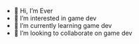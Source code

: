 - 👋 Hi, I’m Ever
- 👀 I’m interested in game dev
- 🌱 I’m currently learning game dev
- 💞️ I’m looking to collaborate on game dev

<!---
qwast/qwast is a ✨ special ✨ repository because its `README.md` (this file) appears on your GitHub profile.
You can click the Preview link to take a look at your changes.
--->
